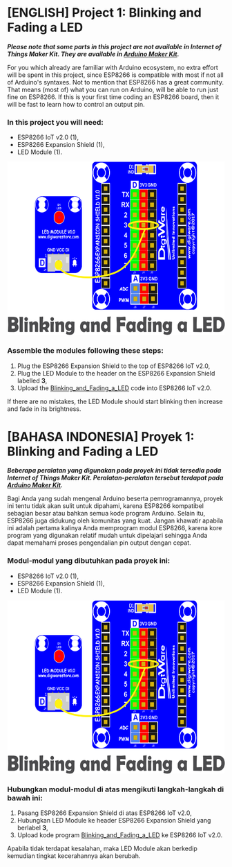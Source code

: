 # [ENGLISH] Project 1: Blinking and Fading a LED
***Please note that some parts in this project are not available in Internet of Things Maker Kit. They are available in [Arduino Maker Kit](https://github.com/userdw/Arduino_Maker_Kit).***

For you which already are familiar with Arduino ecosystem, no extra effort will be spent in this project, since ESP8266 is compatible with most if not all of Arduino's syntaxes. Not to mention that ESP8266 has a great community. That means (most of) what you can run on Arduino, will be able to run just fine on ESP8266. If this is your first time coding an ESP8266 board, then it will be fast to learn how to control an output pin.

### In this project you will need:
* ESP8266 IoT v2.0 (1),
* ESP8266 Expansion Shield (1),
* LED Module (1).

<img src="/images/01_blinking_and_fading_led.png" height="400">

### Assemble the modules following these steps:
1. Plug the ESP8266 Expansion Shield to the top of ESP8266 IoT v2.0,
2. Plug the LED Module to the header on the ESP8266 Expansion Shield labelled **3**,
3. Upload the [Blinking_and_Fading_a_LED](/01_Blinking_and_Fading_a_LED/Blinking_and_Fading_a_LED) code into ESP8266 IoT v2.0.

If there are no mistakes, the LED Module should start blinking then increase and fade in its brightness.

# [BAHASA INDONESIA] Proyek 1: Blinking and Fading a LED
***Beberapa peralatan yang digunakan pada proyek ini tidak tersedia pada Internet of Things Maker Kit. Peralatan-peralatan tersebut terdapat pada [Arduino Maker Kit](https://github.com/userdw/Arduino_Maker_Kit).***

Bagi Anda yang sudah mengenal Arduino beserta pemrogramannya, proyek ini tentu tidak akan sulit untuk dipahami, karena ESP8266 kompatibel sebagian besar atau bahkan semua kode program Arduino. Selain itu, ESP8266 juga didukung oleh komunitas yang kuat. Jangan khawatir apabila ini adalah pertama kalinya Anda memprogram modul ESP8266, karena kore program yang digunakan relatif mudah untuk dipelajari sehingga Anda dapat memahami proses pengendalian pin output dengan cepat.

### Modul-modul yang dibutuhkan pada proyek ini:
* ESP8266 IoT v2.0 (1),
* ESP8266 Expansion Shield (1),
* LED Module (1).

<img src="/images/01_blinking_and_fading_led.png" height="400">

### Hubungkan modul-modul di atas mengikuti langkah-langkah di bawah ini:
1. Pasang ESP8266 Expansion Shield di atas ESP8266 IoT v2.0,
2. Hubungkan LED Module ke header ESP8266 Expansion Shield yang berlabel **3**,
3. Upload kode program [Blinking_and_Fading_a_LED](/01_Blinking_and_Fading_a_LED/Blinking_and_Fading_a_LED) ke ESP8266 IoT v2.0.

Apabila tidak terdapat kesalahan, maka LED Module akan berkedip kemudian tingkat kecerahannya akan berubah.
